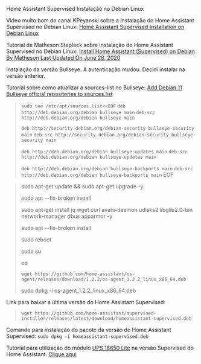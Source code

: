 Home Assistant Supervised Instalação no Debian Linux

Video muito bom do canal KPeyanski sobre a instalação do Home Assistant Supervised no Debian Linux: [Home Assistant Supervised Installation on Debian Linux](https://www.youtube.com/watch?v=Ruk7OO0piJU&t=245s)

Tutorial de Matheson Steplock sobre instalação do Home Assistant Supervised no Debian Linux: 
[Install Home Assistant (Supervised) on Debian By  Matheson Last Updated On June 28, 2020](https://mathesonsteplock.ca/install-home-assistant-supervised-on-debian/)

Instalação da versão Bullseye. A autenticação mudou. Decidi instalar na versão anterior. 

Tutorial sobre como atualizar a sources-list no Bullseye: [Add Debian 11 Bullseye official repositories to sources.list](https://techviewleo.com/add-debian-11-bullseye-official-repositories-to-sources-list/)

>`sudo tee /etc/apt/sources.list<<EOF`
>`deb http://deb.debian.org/debian bullseye main`
>`deb-src http://deb.debian.org/debian bullseye main`
>
>`deb http://security.debian.org/debian-security bullseye-security main`
>`deb-src http://security.debian.org/debian-security bullseye-security main`
>
>`deb http://deb.debian.org/debian bullseye-updates main`
>`deb-src http://deb.debian.org/debian bullseye-updates main`
>
>`deb http://deb.debian.org/debian bullseye-backports main`
>`deb-src http://deb.debian.org/debian bullseye-backports main`
>EOF

>sudo apt-get update && sudo apt-get upgrade -y
>
>sudo apt --fix-broken install
>
>sudo apt-get install jq wget curl avahi-daemon udisks2 libglib2.0-bin network-manager dbus apparmor -y
>
>sudo apt --fix-broken install
>
>sudo reboot
>
>sudo su
>
>cd
>
>`wget https://github.com/home-assistant/os-agent/releases/download/1.2.2/os-agent_1.2.2_linux_x86_64.deb`
>
>sudo dpkg -i os-agent_1.2.2_linux_x86_64.deb

  
Link para baixar a última versão do Home Assistant Supervised: 
                                    
>`wget https://github.com/home-assistant/supervised-installer/releases/latest/download/homeassistant-supervised.deb`


Comando para instalação do pacote da versão do Home Assistant Supervised: `sudo dpkg -i homeassistant-supervised.deb`
  

Tutorial para utilização do módulo [UPS 18650 Lite](https://github.com/linshuqin329/UPS-18650-Lite) na versão Supervised do Home Assistant. [Clique aqui](https://github.com/edilsoncorrea/upsraspberryhomeassistant)
